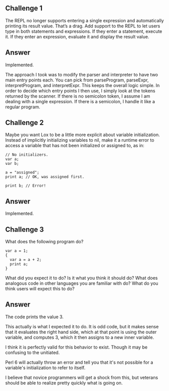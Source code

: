 
Challenge 1
-----------

The REPL no longer supports entering a single expression and automatically
printing its result value. That’s a drag. Add support to the REPL to let users
type in both statements and expressions. If they enter a statement, execute it.
If they enter an expression, evaluate it and display the result value.

Answer
------

Implemented.

The approach I took was to modify the parser and interpreter to have two main
entry points each. You can pick from parseProgram, parseExpr, interpretProgram,
and interpretExpr. This keeps the overall logic simple. In order to decide
which entry points I then use, I simply look at the tokens returned by the
scanner. If there is no semicolon token, I assume I am dealing with a single
expression. If there is a semicolon, I handle it like a regular program.

Challenge 2
-----------

Maybe you want Lox to be a little more explicit about variable initialization.
Instead of implicitly initializing variables to nil, make it a runtime error to
access a variable that has not been initialized or assigned to, as in:

```
// No initializers.
var a;
var b;

a = "assigned";
print a; // OK, was assigned first.

print b; // Error!
```

Answer
------

Implemented.


Challenge 3
-----------

What does the following program do?

```
var a = 1;
{
  var a = a + 2;
  print a;
}
```

What did you expect it to do? Is it what you think it should do? What does
analogous code in other languages you are familiar with do? What do you think
users will expect this to do?

Answer
------

The code prints the value 3.

This actually is what I expected it to do. It is odd code, but it makes sense
that it evaluates the right hand side, which at that point is using the outer
variable, and computes 3, which it then assigns to a new inner variable.

I think it is perfectly valid for this behavior to exist. Though it may be
confusing to the unitiated.

Perl 6 will actually throw an error and tell you that it's not possible for a
variable's initialization to refer to itself.

I believe that novice programmers will get a shock from this, but veterans
should be able to realize pretty quickly what is going on.

